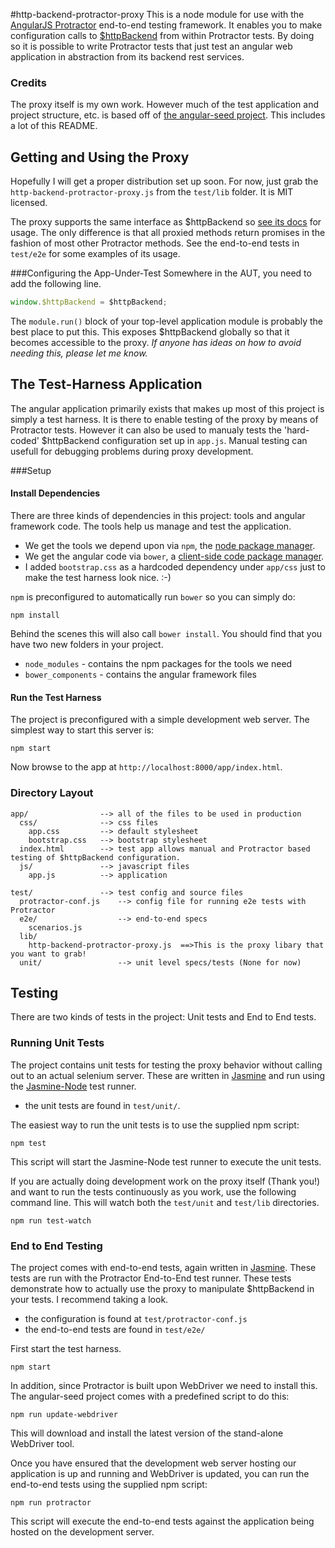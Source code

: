 #http-backend-protractor-proxy
This is a node module for use with the [AngularJS Protractor][protractor] end-to-end testing framework.  It enables you to make configuration calls to [$httpBackend][httpBackend] from within Protractor tests.  By doing so it is possible to write Protractor tests that just test an angular web application in abstraction from its backend rest services.

### Credits
The proxy itself is my own work.  However much of the test application and project structure, etc. is based off of [the angular-seed project][angular-seed].  This includes a lot of this README.

## Getting and Using the Proxy
Hopefully I will get a proper distribution set up soon.  For now, just grab the `http-backend-protractor-proxy.js` from the `test/lib` folder.  It is MIT licensed.

The proxy supports the same interface as $httpBackend so [see its docs][httpBackend] for usage.  The only difference is that all proxied methods return promises in the fashion of most other Protractor methods.  See the end-to-end tests in `test/e2e` for some examples of its usage.

###Configuring the App-Under-Test
Somewhere in the AUT, you need to add the following line.

```JavaScript
window.$httpBackend = $httpBackend;
```
The `module.run()` block of your top-level application module is probably the best place to put this.  This exposes $httpBackend globally so that it becomes accessible to the proxy.  _If anyone has ideas on how to avoid needing this, please let me know._

## The Test-Harness Application

The angular application primarily exists that makes up most of this project is simply a test harness.  It is there to enable testing of the proxy by means of Protractor tests.  However it can also be used to manualy tests the 'hard-coded' $httpBackend configuration set up in `app.js`.  Manual testing can usefull for debugging problems during proxy development.

###Setup

#### Install Dependencies

There are three kinds of dependencies in this project: tools and angular framework code.  The tools help
us manage and test the application.

* We get the tools we depend upon via `npm`, the [node package manager][npm].
* We get the angular code via `bower`, a [client-side code package manager][bower].
* I added `bootstrap.css` as a hardcoded dependency under `app/css` just to make the test harness look nice. :-)

`npm` is preconfigured to automatically run `bower` so you can simply do:

```
npm install
```

Behind the scenes this will also call `bower install`.  You should find that you have two new
folders in your project.

* `node_modules` - contains the npm packages for the tools we need
* `bower_components` - contains the angular framework files

#### Run the Test Harness

The project is preconfigured with a simple development web server.  The simplest way to start
this server is:

```
npm start
```

Now browse to the app at `http://localhost:8000/app/index.html`.


### Directory Layout

    app/                --> all of the files to be used in production
      css/              --> css files
        app.css         --> default stylesheet
        bootstrap.css   --> bootstrap stylesheet
      index.html        --> test app allows manual and Protractor based testing of $httpBackend configuration.
      js/               --> javascript files
        app.js          --> application

    test/               --> test config and source files
      protractor-conf.js    --> config file for running e2e tests with Protractor
      e2e/                  --> end-to-end specs
        scenarios.js
      lib/
        http-backend-protractor-proxy.js  ==>This is the proxy libary that you want to grab!
      unit/                 --> unit level specs/tests (None for now)

## Testing

There are two kinds of tests in the project: Unit tests and End to End tests.

### Running Unit Tests

The project contains unit tests for testing the proxy behavior without calling out to an actual selenium server.  These are written in [Jasmine][jasmine] and run using the [Jasmine-Node][jasmine-node] test runner.

* the unit tests are found in `test/unit/`.

The easiest way to run the unit tests is to use the supplied npm script:

```
npm test
```

This script will start the Jasmine-Node test runner to execute the unit tests.

If you are actually doing development work on the proxy itself (Thank you!) and want to run the tests continuously as you work, use the following command line.  This will watch both the `test/unit` and `test/lib` directories.


```
npm run test-watch
```


### End to End Testing

The project comes with end-to-end tests, again written in [Jasmine][jasmine]. These tests
are run with the Protractor End-to-End test runner.  These tests demonstrate how to actually use the proxy to manipulate $httpBackend in your tests.  I recommend taking a look.

* the configuration is found at `test/protractor-conf.js`
* the end-to-end tests are found in `test/e2e/`

First start the test harness.

```
npm start
```

In addition, since Protractor is built upon WebDriver we need to install this.  The angular-seed
project comes with a predefined script to do this:

```
npm run update-webdriver
```

This will download and install the latest version of the stand-alone WebDriver tool.

Once you have ensured that the development web server hosting our application is up and running
and WebDriver is updated, you can run the end-to-end tests using the supplied npm script:

```
npm run protractor
```

This script will execute the end-to-end tests against the application being hosted on the
development server.


[angular-seed]: https://github.com/angular/angular-seed
[httpBackend]: http://docs.angularjs.org/api/ngMockE2E/service/$httpBackend
[bower]: http://bower.io
[npm]: https://www.npmjs.org/
[node]: http://nodejs.org
[protractor]: https://github.com/angular/protractor
[jasmine]: http://pivotal.github.com/jasmine/
[jasmine-node]: https://github.com/mhevery/jasmine-node
[http-server]: https://github.com/nodeapps/http-server